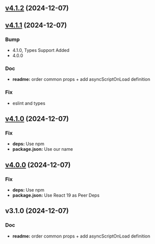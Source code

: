 
<a name="v4.1.2"></a>
## [v4.1.2](https://github.com/STEAMer-Academy/react-google-recaptcha/compare/v4.1.1...v4.1.2) (2024-12-07)


<a name="v4.1.1"></a>
## [v4.1.1](https://github.com/STEAMer-Academy/react-google-recaptcha/compare/v4.1.0...v4.1.1) (2024-12-07)

### Bump

* 4.1.0, Types Support Added
* 4.0.0

### Doc

* **readme:** order common props + add asyncScriptOnLoad definition

### Fix

* eslint and types


<a name="v4.1.0"></a>
## [v4.1.0](https://github.com/STEAMer-Academy/react-google-recaptcha/compare/v4.0.0...v4.1.0) (2024-12-07)

### Fix

* **deps:** Use npm
* **package.json:** Use our name


<a name="v4.0.0"></a>
## [v4.0.0](https://github.com/STEAMer-Academy/react-google-recaptcha/compare/v3.1.0...v4.0.0) (2024-12-07)

### Fix

* **deps:** Use npm
* **package.json:** Use React 19 as Peer Deps


<a name="v3.1.0"></a>
## v3.1.0 (2024-12-07)

### Doc

* **readme:** order common props + add asyncScriptOnLoad definition


